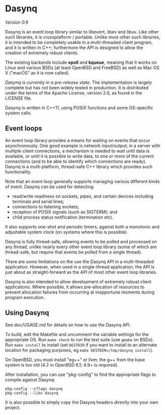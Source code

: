 # Dasynq

_Version 0.9_

Dasynq is an event loop library similar to libevent, libev and libuv. Like other such libraries, it is
crossplatform / portable. Unlike most other such libraries, it is intended to be completely usable in
a multi-threaded client program, and it is written in C++; furthermore the API is designed to allow
the creation of extremely robust clients.

The existing backends include **epoll** and **kqueue**, meaning that it works on Linux and various
BSDs (at least OpenBSD and FreeBSD) as well as Mac OS X ("macOS" as it is now called).

*Dasynq is currently in a pre-release state*. The implementation is largely complete but has not been
widely tested in production. It is distributed under the terms of the Apache License, version 2.0,
as found in the LICENSE file.

Dasynq is written in C++11, using POSIX functions and some OS-specific system calls.


## Event loops

An event loop library provides a means for waiting on events that occur asynchronously. One good
example is network input/output; in a server with multiple client connections, a mechanism is needed to
wait until data is available, or until it is possible to write data, to one or more of the current
connections (and to be able to identify _which_ connections are ready). Dasynq is a multi-platform,
thread-safe C++ library which provides such functionality.

Note that an event loop generally supports managing various different kinds of event. Dasynq can be used
for detecting:
- read/write readiness on sockets, pipes, and certain devices including terminals and serial lines;
- connections to listening sockets;
- reception of POSIX signals (such as SIGTERM); and
- child process status notification (termination etc).

It also supports one-shot and periodic timers, against both a monotonic and adjustable system clock
(on systems where this is possible).

Dasynq is fully thread-safe, allowing events to be polled and processed on any thread, unlike nearly
every other event loop library (some of which are thread-safe, but require that events be polled
from a single thread).

There are _some_ limitations on the use the Dasynq API in a multi-threaded application. However,
when used in a single-thread application, the API is just about as straight-forward as the API of most
other event loop libraries.

Dasynq is also intended to allow development of extremely robust client applications. Where possible, it
allows pre-allocation of resources to prevent allocation failures from occurring at inopportune moments
during program execution.


## Using Dasynq

See doc/USAGE.md for details on how to use the Dasynq API.

To build, edit the Makefile and uncomment the variable settings for the appropriate OS. Run `make check`
to run the test suite (use `gmake` on BSDs). Run `make install` to install (set `DESTDIR` if you want to
install to an alternate location for packaging purposes, eg `make DESTDIR=/tmp/dasynq install`).

On OpenBSD, you must install "eg++" or llvm; the g++ from the base system is too old (4.2 in OpenBSD 6.1;
4.9+ is required).

After installation, you can use "pkg-config" to find the appropriate flags to compile against Dasynq:

    pkg-config --cflags dasynq
    pkg-config --libs dasynq

It is also possible to simply copy the Dasynq headers directly into your own project.
